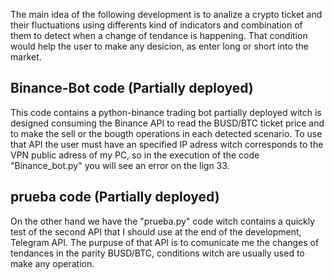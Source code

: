 The main idea of the following development is to analize a crypto ticket and their fluctuations using differents kind of indicators and combination of them to detect when a change of tendance is happening. That condition would help the user to make any desicion, as enter long or short into the market.
## Binance-Bot code (Partially deployed)
This code contains a python-binance trading bot partially deployed witch is designed consuming the Binance API to read the BUSD/BTC ticket price and to make the sell or the bougth operations in each detected scenario. To use that API the user must have an specified IP adress witch corresponds to the VPN public adress of my PC, so in the execution of the code "Binance_bot.py" you will see an error on the lign 33.

## prueba code (Partially deployed)
On the other hand we have the "prueba.py" code witch contains a quickly test of the second API that I should use at the end of the development, Telegram API. The purpuse of that API is to comunicate me the changes of tendances in the parity BUSD/BTC, conditions witch are usually used to make any operation.
